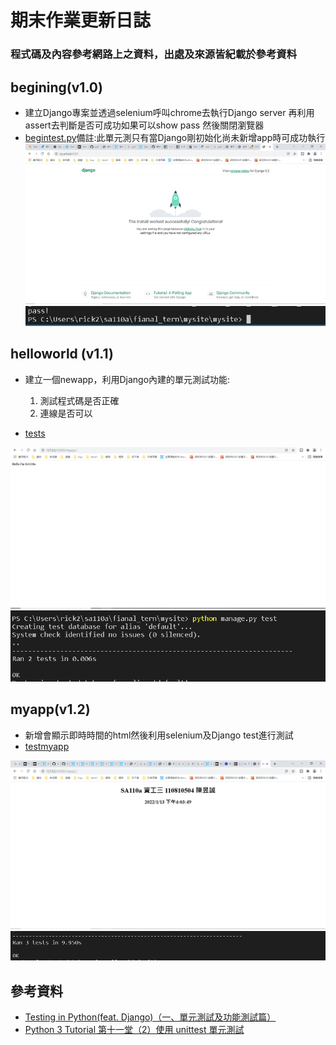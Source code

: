 # 期末作業更新日誌
### 程式碼及內容參考網路上之資料，出處及來源皆紀載於參考資料
## begining(v1.0)
* 建立Django專案並透過selenium呼叫chrome去執行Django server 再利用assert去判斷是否可成功如果可以show pass 然後關閉瀏覽器
* [begintest.py](mysite/mysite/begin_test.py)備註:此單元測只有當Django剛初始化尚未新增app時可成功執行
![1](img/1.PNG)
![2](img/2.PNG)
## helloworld (v1.1)
* 建立一個newapp，利用Django內建的單元測試功能:
     1. 測試程式碼是否正確
     2.  連線是否可以

* [tests](mysite/myapp/tests.py)

![3](img/3.PNG)
![4](img/4.PNG)
## myapp(v1.2)
* 新增會顯示即時時間的html然後利用selenium及Django test進行測試
* [testmyapp](mysite/mysite/testmyapp.py)

![5](img/5.PNG)
![6](img/6.PNG)
## 參考資料
* [Testing in Python(feat. Django)（一、單元測試及功能測試篇）](https://medium.com/into-the-night/testing-in-python-feat-django-%E4%B8%80-%E5%96%AE%E5%85%83%E6%B8%AC%E8%A9%A6%E5%8F%8A%E5%8A%9F%E8%83%BD%E6%B8%AC%E8%A9%A6%E7%AF%87-94d68ef465e3)
* [Python 3 Tutorial 第十一堂（2）使用 unittest 單元測試](https://openhome.cc/Gossip/CodeData/PythonTutorial/UnitTestPy3.html)